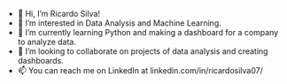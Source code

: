 - 👋 Hi, I’m Ricardo Silva!
- 👀 I’m interested in Data Analysis and Machine Learning.
- 🌱 I’m currently learning Python and making a dashboard for a company to analyze data.
- 💞️ I’m looking to collaborate on projects of data analysis and creating dashboards.
- 📫 You can reach me on LinkedIn at linkedin.com/in/ricardosilva07/

<!---
rfsilvadata/rfsilvadata is a ✨ special ✨ repository because its `README.md` (this file) appears on your GitHub profile.
You can click the Preview link to take a look at your changes.
--->
